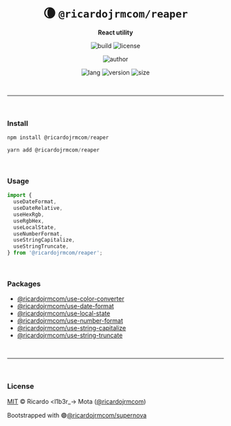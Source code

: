 <div align="center">

# 🌘 `@ricardojrmcom/reaper`

<b>React utility</b>

![build](https://img.shields.io/github/workflow/status/ricardojrmcom/reaper/Continuous%20Integration?style=for-the-badge)
![license](https://img.shields.io/github/license/ricardojrmcom/reaper?style=for-the-badge)

![author](<https://img.shields.io/badge/Author-Ricardo%20%3Cl1b3r__--%3E%20Mota%20(%40ricardo--jrm)-orange?style=for-the-badge>)

![lang](https://img.shields.io/github/languages/top/ricardojrmcom/reaper?style=for-the-badge)
![version](https://img.shields.io/npm/v/@ricardojrmcom/reaper?style=for-the-badge)
![size](https://img.shields.io/bundlephobia/min/@ricardojrmcom/reaper?style=for-the-badge)

</div>

<br />

---

<br />

### <b>Install</b>

```ts
npm install @ricardojrmcom/reaper

yarn add @ricardojrmcom/reaper
```

<br />

### <b>Usage</b>

```ts
import {
  useDateFormat,
  useDateRelative,
  useHexRgb,
  useRgbHex,
  useLocalState,
  useNumberFormat,
  useStringCapitalize,
  useStringTruncate,
} from '@ricardojrmcom/reaper';
```

<br />

### <b>Packages</b>

- [@ricardojrmcom/use-color-converter](https://github.com/ricardojrmcom/use-color-converter)
- [@ricardojrmcom/use-date-format](https://github.com/ricardojrmcom/use-date-format)
- [@ricardojrmcom/use-local-state](https://github.com/ricardojrmcom/use-local-state)
- [@ricardojrmcom/use-number-format](https://github.com/ricardojrmcom/use-number-format)
- [@ricardojrmcom/use-string-capitalize](https://github.com/ricardojrmcom/use-string-capitalize)
- [@ricardojrmcom/use-string-truncate](https://github.com/ricardojrmcom/use-string-truncate)

<br />

---

<br />

### <b>License</b>

[MIT](https://github.com/ricardojrmcom/reaper/blob/main/LICENSE) © Ricardo <l1b3r\_-> Mota ([@ricardojrmcom](https://github.com/ricardojrmcom))

Bootstrapped with 🟣[@ricardojrmcom/supernova](https://github.com/ricardojrmcom/supernova)

<br />
